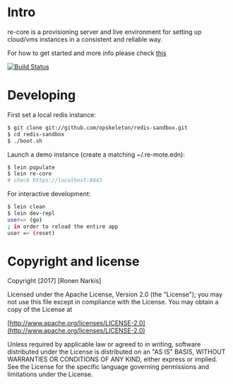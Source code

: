 # Intro

re-core is a provisioning server and live environment for setting up cloud/vms instances in a consistent and reliable way.

For how to get started and more info please check [this](https://re-ops.github.io/landing/)

[![Build Status](https://travis-ci.org/re-ops/re-core.png)](https://travis-ci.org/re-ops/re-core)

# Developing

First set a local redis instance:

```bash
$ git clone git://github.com/opskeleton/redis-sandbox.git
$ cd redis-sandbox
$ ./boot.sh
```

Launch a demo instance (create a matching ~/.re-mote.edn):
```bash
$ lein populate
$ lein re-core
# check https://localhost:8443
```

For interactive development:

```bash
$ lein clean
$ lein dev-repl
user=> (go)
; in order to reload the entire app
user => (reset)
```

# Copyright and license

Copyright [2017] [Ronen Narkis]

Licensed under the Apache License, Version 2.0 (the "License");
you may not use this file except in compliance with the License.
You may obtain a copy of the License at

  [http://www.apache.org/licenses/LICENSE-2.0](http://www.apache.org/licenses/LICENSE-2.0)

Unless required by applicable law or agreed to in writing, software
distributed under the License is distributed on an "AS IS" BASIS,
WITHOUT WARRANTIES OR CONDITIONS OF ANY KIND, either express or implied.
See the License for the specific language governing permissions and
limitations under the License.
